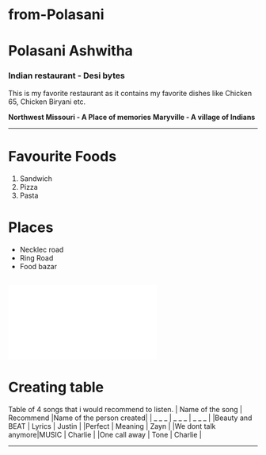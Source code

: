 # from-Polasani

# Polasani Ashwitha 

### Indian restaurant - Desi bytes

This is my favorite restaurant as it contains my favorite dishes like Chicken 65, Chicken Biryani etc.

**Northwest Missouri - A Place of memories**
**Maryville -  A village of Indians** 

---

# Favourite Foods

1. Sandwich
2. Pizza
3. Pasta

#  Places

* Necklec road
* Ring Road
* Food bazar

![AboutAshwitha](MyMedia.md)
---
# Creating table
Table of 4 songs that i would recommend to listen.
| Name of the song | Recommend  |Name of the person created|
|    _ _ _         |   _ _ _    |        _ _ _             |
|Beauty and BEAT   |   Lyrics   |       Justin             |
|Perfect           |   Meaning  |       Zayn               |
|We dont talk anymore|MUSIC     |       Charlie            |
|One call away      |    Tone   |       Charlie            |
_ _ _


